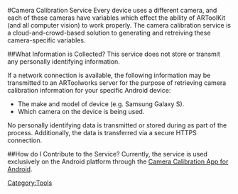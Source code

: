 #Camera Calibration Service
Every device uses a different camera, and each of these cameras have variables which effect the ability of ARToolKit (and all computer vision) to work properly. The camera calibration service is a cloud-and-crowd-based solution to generating and retreiving these camera-specific variables. 

##What Information is Collected?
This service does not store or transmit any personally identifying information.

If a network connection is available, the following information may be transmitted to an ARToolworks server for the purpose of retrieving camera calibration information for your specific Android device:

-   The make and model of device (e.g. Samsung Galaxy S).
-   Which camera on the device is being used.

No personally identifying data is transmitted or stored during as part of the process. Additionally, the data is transferred via a secure HTTPS connection.

##How do I Contribute to the Service?
Currently, the service is used exclusively on the Android platform through the [Camera Calibration App for Android][calib_app]. 

[calib_app]:/camera_calibration_for_android
[Category:Tools](/Category:Tools "wikilink")